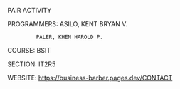 PAIR ACTIVITY

PROGRAMMERS: ASILO, KENT BRYAN V.
             
             PALER, KHEN HAROLD P.

COURSE: BSIT

SECTION: IT2R5

WEBSITE: https://business-barber.pages.dev/CONTACT

